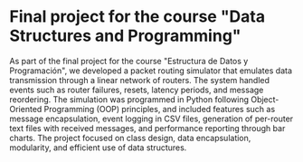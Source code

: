 # Final project for the course "Data Structures and Programming"

As part of the final project for the course "Estructura de Datos y Programación", we developed a packet routing simulator that emulates data transmission through a linear network of routers. The system handled events such as router failures, resets, latency periods, and message reordering. The simulation was programmed in Python following Object-Oriented Programming (OOP) principles, and included features such as message encapsulation, event logging in CSV files, generation of per-router text files with received messages, and performance reporting through bar charts. The project focused on class design, data encapsulation, modularity, and efficient use of data structures.


